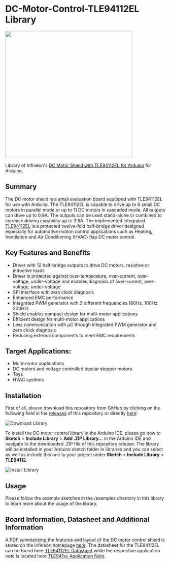 # DC-Motor-Control-TLE94112EL Library 
<img src="https://github.com/Infineon/Assets/blob/master/Pictures/TLE94112EL_Shield.png" width="400">

Library of Infineon's [DC Motor Shield with TLE94112EL for Arduino](https://www.infineon.com/cms/en/product/productType.html?productType=5546d46259d9a4bf015a369885a95505) for Arduino.

## Summary
The DC motor shield is a small evaluation board equipped with TLE94112EL for use with Arduino. The TLE94112EL is capable to drive up to 6 small DC motors in parallel mode or up to 11 DC motors in cascaded mode. All outputs can drive up to 0.9A. The outputs can be used stand-alone or combined to increase driving capability up to 3.6A. The implemented integrated [TLE94112EL](https://www.infineon.com/cms/en/product/power/motor-control-and-gate-driver-ics/intelligent-motor-control-ics/multi-half-bridge-driver/TLE94112EL/productType.html?productType=5546d46254e133b4015538ca99e552a1) is a protected twelve-fold half-bridge driver designed especially for automotive motion control applications such as Heating, Ventilation and Air Conditioning (HVAC) flap DC motor control.

## Key Features and Benefits
* Driver with 12 half-bridge outputs to drive DC motors, resistive or inductive loads
* Driver is protected against over-temperature, over-current, over-voltage, under-voltage and enables diagnosis of over-current, over-voltage, under-voltage
* SPI interface with zero clock diagnosis
* Enhanced EMC performance
* Integrated PWM generator with 3 different frequencies (80Hz, 100Hz, 200Hz)
* Shield enables compact design for multi-motor applications
* Efficient design for multi-motor applications
* Less communication with µC through integrated PWM generator and zero clock diagnosis
* Reducing external components to meet EMC requirements

## Target Applications:
* Multi-motor applications
* DC motors and voltage controlled bipolar stepper motors
* Toys
* HVAC systems

## Installation
First of all, please download this repository from GitHub by clicking on the following field in the [releases](https://github.com/Infineon/DC-Motor-Control-TLE94112EL/releases) of this repository or directly [here](https://github.com/Infineon/DC-Motor-Control-TLE94112EL/releases/download/V0.1.0/DC-Motor-Control-TLE94112EL.zip):

![Download Library](https://raw.githubusercontent.com/infineon/assets/master/Pictures/DL_DC_Mot_Rel-TLE94112EL.png)

To install the DC motor control library in the Arduino IDE, please go now to **Sketch** > **Include Library** > **Add .ZIP Library...** in the Arduino IDE and navigate to the downloaded .ZIP file of this repository release. The library will be installed in your Arduino sketch folder in libraries and you can select as well as include this one to your project under **Sketch** > **Include Library** > **TLE94112**.

![Install Library](https://raw.githubusercontent.com/infineon/assets/master/Pictures/Library_Install_ZIP.png)

## Usage
Please follow the example sketches in the /examples directory in this library to learn more about the usage of the library.

## Board Information, Datasheet and Additional Information
A PDF summarizing the features and layout of the DC motor control shield is stored on the Infineon homepage [here](https://www.infineon.com/dgdl/Infineon-DC_Motor_Control_Shield_with_TLE94112EL_UserManual-UM-v01_00-EN.pdf?fileId=5546d46259d9a4bf015a4755351304ac).
The datasheet for the TLE94112EL can be found here [TLE94112EL Datasheet](https://www.infineon.com/dgdl/Infineon-TLE94112EL-DS-v01_00-EN.pdf?fileId=5546d462576f347501579a2795837d3e) while the respective application note is located here [TLE941xy Application Note](https://www.infineon.com/dgdl/Infineon-TLE941xy-AN-v01_00-EN-AN-v01_00-EN-AN-v01_00-EN.pdf?fileId=5546d4625b62cd8a015bc8db26c831e3).
